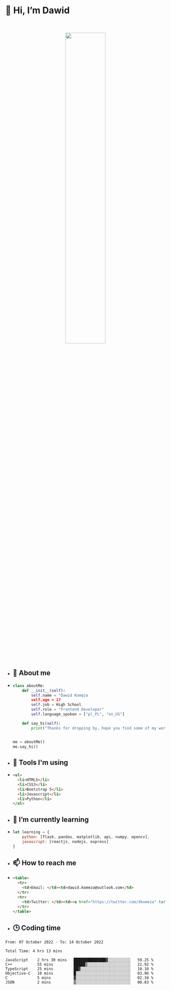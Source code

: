 <h1>👋 Hi, I’m Dawid</h1>
<p align="center">
   <br>
   <br>
   <img src="https://user-images.githubusercontent.com/106035813/169717090-b330e670-ddca-48c9-8b2d-2290dfb78111.png" width="50%">
   <br>
   <br>
</p>



- <h2>💁 About me</h2>
- ```Python
  class aboutMe:
      def __init__(self):
          self.name = "Dawid Komęza
          self.age = 17
          self.job = High School
          self.role = "Frontend Developer"
          self.language_spoken = ["pl_PL", "en_US"]

      def say_hi(self):
          print("Thanks for dropping by, hope you find some of my work interesting.")


  me = aboutMe()
  me.say_hi()
  ```
  
- <h2>🔨 Tools I'm using</h2>
- ```html
  <ul>
    <li>HTML5</li>
    <li>CSS3</li>
    <li>Bootstrap 5</li>
    <li>Javascript</li>
    <li>Python</li>
  </ul>
  
- <h2>🌱 I’m currently learning</h2>
- ```javascript
  let learning = {
      python: [flask, pandas, matplotlib, api, numpy, opencv],
      javascript: [reactjs, nodejs, express]
  }
  ```
  
- <h2>📫 How to reach me</h2>
- ```html
  <table>
    <tr>
      <td>Email: </td><td>dawid.komeza@outlook.com</td>
    </tr>
    <tr>
      <td>Twitter: </td><td><a href="https://twitter.com/dkomeza" target="_blank">@dkomeza</a></td>
    </tr>
  </table>
  
- <h2>🕒 Coding time</h2>
<!--START_SECTION:waka-->

```text
From: 07 October 2022 - To: 14 October 2022

Total Time: 4 hrs 13 mins

JavaScript    2 hrs 30 mins   ██████████████▓░░░░░░░░░░   59.25 %
C++           55 mins         █████▒░░░░░░░░░░░░░░░░░░░   21.92 %
TypeScript    25 mins         ██▓░░░░░░░░░░░░░░░░░░░░░░   10.10 %
Objective-C   10 mins         █░░░░░░░░░░░░░░░░░░░░░░░░   03.96 %
C             5 mins          ▓░░░░░░░░░░░░░░░░░░░░░░░░   02.34 %
JSON          2 mins          ▒░░░░░░░░░░░░░░░░░░░░░░░░   00.83 %
```

<!--END_SECTION:waka-->
